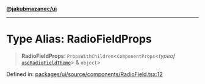 [**@jakubmazanec/ui**](../README.md)

---

# Type Alias: RadioFieldProps

> **RadioFieldProps**: `PropsWithChildren`\<`ComponentProps`\<_typeof_
> [`useRadioFieldTheme`](../functions/useRadioFieldTheme.md)\> & `object`\>

Defined in:
[packages/ui/source/components/RadioField.tsx:12](https://github.com/jakubmazanec/tools/blob/adfe44f908094c1d1cdf19837842b33066bbd9d7/packages/ui/source/components/RadioField.tsx#L12)
